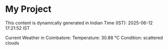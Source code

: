 # My Project

This content is dynamically generated in Indian Time (IST): 2025-06-12 17:21:52 IST


Current Weather in Coimbatore:
Temperature: 30.88 °C
Condition: scattered clouds
